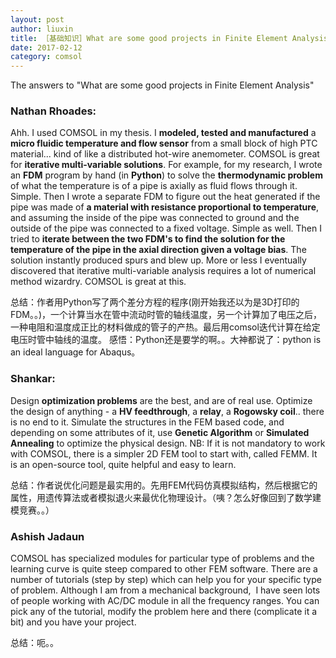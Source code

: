 ```yaml
---
layout: post
author: liuxin
title: ［基础知识］What are some good projects in Finite Element Analysis
date: 2017-02-12
category: comsol
---
```


The answers to "What are some good projects in Finite Element Analysis"

### Nathan Rhoades:
Ahh. I used COMSOL in my thesis. I **modeled, tested and manufactured** a **micro fluidic temperature and flow sensor** from a small block of high PTC material... kind of like a distributed hot-wire anemometer.
COMSOL is great for **iterative multi-variable solutions**. For example, for my research, I wrote an **FDM** program by hand (in **Python**) to solve the **thermodynamic problem** of what the temperature is of a pipe is axially as fluid flows through it. Simple.
Then I wrote a separate FDM to figure out the heat generated if the pipe was made of **a material with resistance proportional to temperature**, and assuming the inside of the pipe was connected to ground and the outside of the pipe was connected to a fixed voltage. Simple as well.
Then I tried to **iterate between the two FDM's to find the solution for the temperature of the pipe in the axial direction given a voltage bias**. The solution instantly produced spurs and blew up. More or less I eventually discovered that iterative multi-variable analysis requires a lot of numerical method wizardry.
COMSOL is great at this.

总结：作者用Python写了两个差分方程的程序(刚开始我还以为是3D打印的FDM。。)，一个计算当水在管中流动时管的轴线温度，另一个计算加了电压之后，一种电阻和温度成正比的材料做成的管子的产热。最后用comsol迭代计算在给定电压时管中轴线的温度。
感悟：Python还是要学的啊。。大神都说了：python is an ideal language for Abaqus。

### Shankar:
Design **optimization problems** are the best, and are of real use.
Optimize the design of anything - a **HV feedthrough**, a **relay**, a **Rogowsky coil**.. there is no end to it.
Simulate the structures in the FEM based code, and depending on some attributes of it, use **Genetic Algorithm** or **Simulated Annealing** to optimize the physical design.
NB: If it is not mandatory to work with COMSOL, there is a simpler 2D FEM tool to start with, called FEMM. It is an open-source tool, quite helpful and easy to learn.

总结：作者说优化问题是最实用的。先用FEM代码仿真模拟结构，然后根据它的属性，用遗传算法或者模拟退火来最优化物理设计。（咦？怎么好像回到了数学建模竞赛。。）

### Ashish Jadaun
COMSOL has specialized modules for particular type of problems and the learning curve is quite steep compared to other FEM software. There are a number of tutorials (step by step) which can help you for your specific type of problem. Although I am from a mechanical background,  I have seen lots of people working with AC/DC module in all the frequency ranges. You can pick any of the tutorial, modify the problem here and there (complicate it a bit) and you have your project.

总结：呃。。